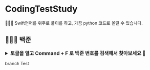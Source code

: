 # CodingTestStudy
👩🏻‍💻 Swift언어를 위주로 풀이를 하고, 가끔 python 코드로 올릴 수 있습니다.

## 🧑🏻‍💻 백준
<details>
  <summary style="font-size: 16;"><b>토글을 열고 Command + F 로 백준 번호를 검색해서 찾아보세요 🔎</b></summary>
  
  |번호|날짜|카테고리|문제|풀이|
  |:-:|:-:|:-:|:-:|:-:|
  |1|2023-10-10|입출력과 사칙연산|[11382 / 꼬마 정민](https://www.acmicpc.net/problem/11382)|[Code](/CodingTestStudy/BaekJoon/11382.swift)|
</details>

branch Test
